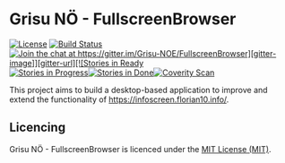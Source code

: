 Grisu NÖ - FullscreenBrowser
============
[![License][license-image]][license-url] [![Build Status][vsonline-image]][vsonline-url] [![Join the chat at https://gitter.im/Grisu-NOE/FullscreenBrowser][gitter-image]][gitter-url][![Stories in Ready][waffle-ready-image]][waffle-url][![Stories in Progress][waffle-inProgress-image]][waffle-url][![Stories in Done][waffle-done-image]][waffle-url][![Coverity Scan][coverity-image]][coverity-url]

This project aims to build a desktop-based application to improve and extend the functionality of https://infoscreen.florian10.info/.

Licencing
---------

Grisu NÖ - FullscreenBrowser is licenced under the [MIT License (MIT)](LICENSE).

[license-image]: https://img.shields.io/github/license/mashape/apistatus.svg?style=flat-square
[license-url]: LICENSE


[vsonline-image]: https://img.shields.io/vso/build/grisu-noe/91b44015-3819-4981-9e5f-67b8f5f0b585/4.svg?style=flat-square
[vsonline-url]: https://grisu-noe.visualstudio.com/DefaultCollection/FullscreenBrowser

[gitter-image]: https://img.shields.io/gitter/room/nwjs/nw.js.svg?style=flat-square
[gitter-url]: https://gitter.im/Grisu-NOE/FullscreenBrowser?utm_source=badge&utm_medium=badge&utm_campaign=pr-badge&utm_content=badge

[waffle-ready-image]: https://img.shields.io/waffle/label/Grisu-NOE/FullscreenBrowser/Ready.svg?style=flat-square
[waffle-inProgress-image]: https://img.shields.io/waffle/label/Grisu-NOE/FullscreenBrowser/In%20Progress.svg?style=flat-square
[waffle-done-image]: https://img.shields.io/waffle/label/Grisu-NOE/FullscreenBrowser/Done.svg?style=flat-square
[waffle-url]: http://waffle.io/Grisu-NOE/FullscreenBrowser

[coverity-image]: https://img.shields.io/coverity/scan/10985.svg?style=flat-square
[coverity-url]: https://scan.coverity.com/projects/grisu-noe-fullscreenbrowser
